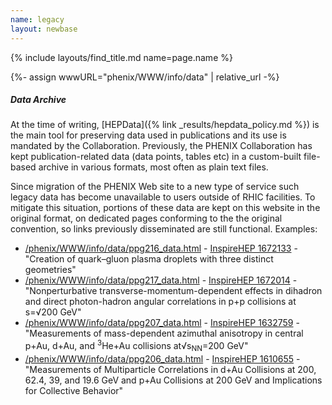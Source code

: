 ```yaml
---
name: legacy
layout: newbase
---
```

{% include layouts/find_title.md name=page.name %}

{%- assign wwwURL="phenix/WWW/info/data" | relative_url -%}


##### Data Archive

At the time of writing, [HEPData]({% link _results/hepdata_policy.md %})
is the main tool for preserving data used in publications
and its use is mandated by the Collaboration.
Previously, the PHENIX Collaboration has kept publication-related
data (data points, tables etc) in a custom-built file-based
archive in various formats, most often as plain text files.


Since migration of the PHENIX Web site to a new type of service
such legacy data has become unavailable to users outside
of RHIC facilities. To mitigate this situation, portions
of these data are kept on this website in the original
format, on dedicated pages conforming to the
the original convention, so links previously disseminated
are still functional. Examples:

*  <a href="{{ wwwURL }}/ppg216_data.html" target="_blank">/phenix/WWW/info/data/ppg216_data.html</a> - <a href="https://inspirehep.net/literature/1672133" target="_blank">InspireHEP 1672133</a> - "Creation of quark–gluon plasma droplets with three distinct geometries"
*  <a href="{{ wwwURL }}/ppg217_data.html" target="_blank">/phenix/WWW/info/data/ppg217_data.html</a> - <a href="https://inspirehep.net/literature/1672014" target="_blank">InspireHEP 1672014</a> - "Nonperturbative transverse-momentum-dependent effects in dihadron and direct photon-hadron angular correlations in p+p collisions at s=√200 GeV"
* <a href="{{ wwwURL }}/ppg207_data.html" target="_blank">/phenix/WWW/info/data/ppg207_data.html</a> - <a href="https://inspirehep.net/literature/1632759" target="_blank">InspireHEP 1632759</a> - "Measurements of mass-dependent azimuthal anisotropy in central p+Au, d+Au, and <sup>3</sup>He+Au collisions at ​​√s<sub>NN</sub>=200 GeV"
* <a href="{{ wwwURL }}//ppg206_data.html" target="_blank">/phenix/WWW/info/data/ppg206_data.html</a> - <a href="https://inspirehep.net/literature/1610655" target="_blank">InspireHEP 1610655</a> - "Measurements of Multiparticle Correlations in d+Au Collisions at 200, 62.4, 39, and 19.6 GeV and p+Au Collisions at 200 GeV and Implications for Collective Behavior"